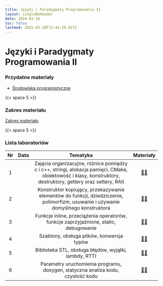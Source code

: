 ```yaml
---
title: Języki i Paradygmaty Programowania II
layout: singleNoHeader
date: 2024-03-10
toc: false
lastmod: 2025-03-10T15:44:29.927Z
---
```


# Języki i Paradygmaty Programowania II

### Przydatne materiały


* [Środowiska programistyczne](/page/materials/ide)

{{< space 5 >}}

### Zakres materiału

[Zakres materiału](/page/materials/jipp-ii-2025-n/zakres/)

{{< space 5 >}}

### Lista laboratoriów

| Nr  | Data |                                                                           Tematyka                                                                            |  Materiały  |
| :-: | :--: | :-----------------------------------------------------------------------------------------------------------------------------------------------------------: | :---------: |
|  1  |      | Zajęcia organizacyjne, różnice pomiędzy c i c++, stringi, alokacja pamięci, CMake, obiektowość i klasy, konstruktory, destruktory, gettery oraz settery, RAII | [📄🔗](#) |
|  2  |      |              Konstruktor kopiujący, przekazywanie elementów do funkcji, dziedziczenie, polimorfizm, usuwanie i używanie domyślnego konstruktora               | [📄🔗](#) |
|  3  |      |                                     Funkcje inline, przeciążenia operatorów, funkcje zaprzyjaźnione, static, debugowanie                                      | [📄🔗](#) |
|  4  |      |                                                           Szablony, obsługa plików, konwersja typów                                                           | [📄🔗](#) |
|  5  |      |                                                     Biblioteka STL, obsługa błędów, wyjątki, lambdy, RTTI                                                     | [📄🔗](#) |
|  6  |      |                                        Parametry uruchomienia programu, doxygen, statyczna analiza kodu, czystość kodu                                        | [📄🔗](#) |



